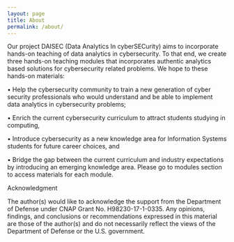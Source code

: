 ```yaml
---
layout: page
title: About
permalink: /about/
---
```


Our project DAISEC (Data Analytics In cyberSECurity) aims to incorporate hands-on teaching of data analytics in cybersecurity. To that end, we create three hands-on teaching modules that incorporates authentic analytics based solutions for cybersecurity related problems.
We hope to these hands-on materials: 

•	Help the cybersecurity community to train a new generation of cyber security professionals who would understand and be able to implement data analytics in cybersecurity problems;  

•	Enrich the current cybersecurity curriculum to attract students studying in computing, 

•	Introduce cybersecurity as a new knowledge area for Information Systems students for future career choices, and 

•	Bridge the gap between the current curriculum and industry expectations by introducing an emerging knowledge area. 
Please go to modules section to access materials for each module.    




Acknowledgment

The author(s) would like to acknowledge the support from the Department of Defense under CNAP Grant No. H98230-17-1-0335. Any opinions, findings, and conclusions or recommendations expressed in this material are those of the author(s) and do not necessarily reflect the views of the Department of Defense or the U.S. government.
